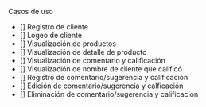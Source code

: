 Casos de uso
- [] Registro de cliente
- [] Logeo de cliente
- [] Visualización de productos
- [] Visualización de detalle de producto
- [] Visualización de comentario y calificación
- [] Visualización de nombre de cliente que calificó
- [] Registro de comentario/sugerencia y calificación
- [] Edición de comentario/sugerencia y calficación
- [] Eliminación de comentario/sugerencia y calificación
